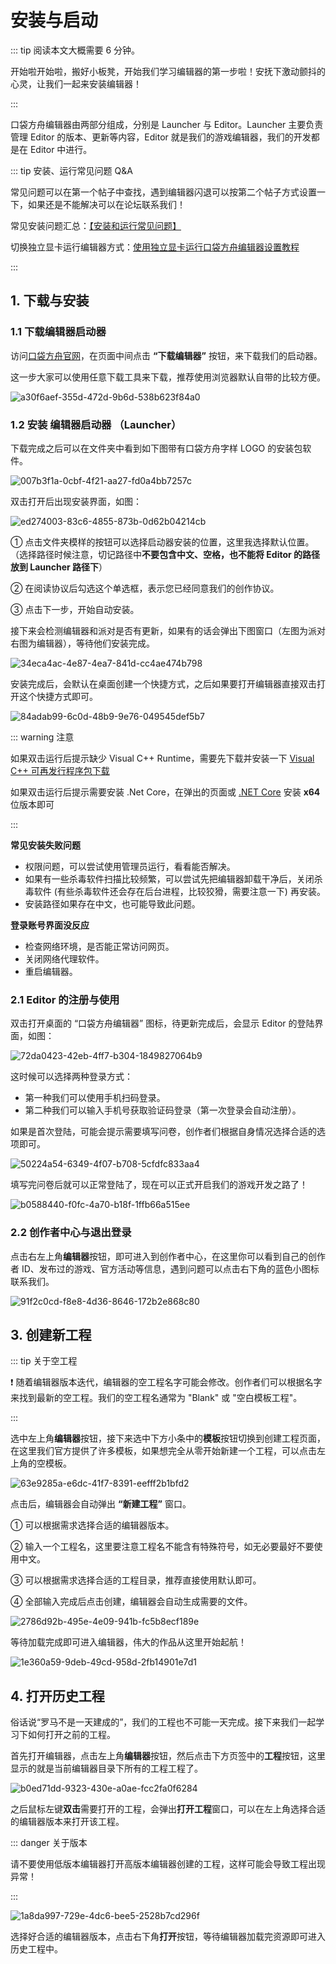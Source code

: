 # 安装与启动

::: tip 阅读本文大概需要 6 分钟。

开始啦开始啦，搬好小板凳，开始我们学习编辑器的第一步啦！安抚下激动颤抖的心灵，让我们一起来安装编辑器！

:::

口袋方舟编辑器由两部分组成，分别是 Launcher 与 Editor。Launcher 主要负责管理 Editor 的版本、更新等内容，Editor 就是我们的游戏编辑器，我们的开发都是在 Editor 中进行。

::: tip 安装、运行常见问题 Q&A 

常见问题可以在第一个帖子中查找，遇到编辑器闪退可以按第二个帖子方式设置一下，如果还是不能解决可以在论坛联系我们！

常见安装问题汇总：[【安装和运行常见问题】](https://forum.ark.online/forum.php?mod=viewthread&tid=1207)

切换独立显卡运行编辑器方式：[使用独立显卡运行口袋方舟编辑器设置教程](https://forum.ark.online/forum.php?mod=viewthread&tid=2384&extra=)

:::

## 1. 下载与安装

### 1.1 下载编辑器启动器

访问[口袋方舟官网](https://creator.ark.online)，在页面中间点击 **“下载编辑器”** 按钮，来下载我们的启动器。

这一步大家可以使用任意下载工具来下载，推荐使用浏览器默认自带的比较方便。

![a30f6aef-355d-472d-9b6d-538b623f84a0](https://arkimg.ark.online/a30f6aef-355d-472d-9b6d-538b623f84a0.webp)

### 1.2 安装 编辑器启动器 （Launcher） 

下载完成之后可以在文件夹中看到如下图带有口袋方舟字样 LOGO 的安装包软件。

![007b3f1a-0cbf-4f21-aa27-fd0a4bb7257c](https://arkimg.ark.online/007b3f1a-0cbf-4f21-aa27-fd0a4bb7257c.webp)

双击打开后出现安装界面，如图：

![ed274003-83c6-4855-873b-0d62b04214cb](https://arkimg.ark.online/ed274003-83c6-4855-873b-0d62b04214cb.webp)

① 点击文件夹模样的按钮可以选择启动器安装的位置，这里我选择默认位置。（选择路径时候注意，切记路径中**不要包含中文、空格，也不能将 Editor 的路径放到 Launcher 路径下**）

② 在阅读协议后勾选这个单选框，表示您已经同意我们的创作协议。

③ 点击下一步，开始自动安装。

接下来会检测编辑器和派对是否有更新，如果有的话会弹出下图窗口（左图为派对右图为编辑器），等待他们安装完成。

![34eca4ac-4e87-4ea7-841d-cc4ae474b798](https://arkimg.ark.online/34eca4ac-4e87-4ea7-841d-cc4ae474b798.webp)

安装完成后，会默认在桌面创建一个快捷方式，之后如果要打开编辑器直接双击打开这个快捷方式即可。

![84adab99-6c0d-48b9-9e76-049545def5b7](https://arkimg.ark.online/84adab99-6c0d-48b9-9e76-049545def5b7.webp)

::: warning 注意

如果双击运行后提示缺少 Visual C++ Runtime，需要先下载并安装一下 [Visual C++ 可再发行程序包下载](https://learn.microsoft.com/zh-cn/cpp/windows/latest-supported-vc-redist?view=msvc-170)

如果双击运行后提示需要安装 .Net Core，在弹出的页面或 [.NET Core](https://dotnet.microsoft.com/zh-cn/download/dotnet/3.1) 安装 **x64** 位版本即可

:::

**常见安装失败问题**

- 权限问题，可以尝试使用管理员运行，看看能否解决。
- 如果有一些杀毒软件扫描比较频繁，可以尝试先把编辑器卸载干净后，关闭杀毒软件 (有些杀毒软件还会存在后台进程，比较狡猾，需要注意一下) 再安装。
- 安装路径如果存在中文，也可能导致此问题。

**登录账号界面没反应**

- 检查网络环境，是否能正常访问网页。
- 关闭网络代理软件。
- 重启编辑器。


### 2.1 Editor 的注册与使用

双击打开桌面的 “口袋方舟编辑器” 图标，待更新完成后，会显示 Editor 的登陆界面，如图：

![72da0423-42eb-4ff7-b304-1849827064b9](https://arkimg.ark.online/72da0423-42eb-4ff7-b304-1849827064b9.webp)

这时候可以选择两种登录方式：

- 第一种我们可以使用手机扫码登录。
- 第二种我们可以输入手机号获取验证码登录（第一次登录会自动注册）。

如果是首次登陆，可能会提示需要填写问卷，创作者们根据自身情况选择合适的选项即可。

![50224a54-6349-4f07-b708-5cfdfc833aa4](https://arkimg.ark.online/50224a54-6349-4f07-b708-5cfdfc833aa4.webp)

填写完问卷后就可以正常登陆了，现在可以正式开启我们的游戏开发之路了！

![b0588440-f0fc-4a70-b18f-1ffb66a515ee](https://arkimg.ark.online/b0588440-f0fc-4a70-b18f-1ffb66a515ee.webp)

### 2.2 创作者中心与退出登录

点击右左上角**编辑器**按钮，即可进入到创作者中心，在这里你可以看到自己的创作者 ID、发布过的游戏、官方活动等信息，遇到问题可以点击右下角的蓝色小图标联系我们。 

![91f2c0cd-f8e8-4d36-8646-172b2e868c80](https://arkimg.ark.online/91f2c0cd-f8e8-4d36-8646-172b2e868c80.webp)

## 3. 创建新工程

::: tip 关于空工程

❗ 随着编辑器版本迭代，编辑器的空工程名字可能会修改。创作者们可以根据名字来找到最新的空工程。我们的空工程名通常为 "Blank" 或 "空白模板工程"。

:::

选中左上角**编辑器**按钮，接下来选中下方小条中的**模板**按钮切换到创建工程页面，在这里我们官方提供了许多模板，如果想完全从零开始新建一个工程，可以点击左上角的空模板。

![63e9285a-e6dc-41f7-8391-eefff2b1bfd2](https://arkimg.ark.online/63e9285a-e6dc-41f7-8391-eefff2b1bfd2.webp)

点击后，编辑器会自动弹出 **“新建工程”** 窗口。

① 可以根据需求选择合适的编辑器版本。

② 输入一个工程名，这里要注意工程名不能含有特殊符号，如无必要最好不要使用中文。

③ 可以根据需求选择合适的工程目录，推荐直接使用默认即可。

④ 全部输入完成后点击创建，编辑器会自动生成需要的文件。

![2786d92b-495e-4e09-941b-fc5b8ecf189e](https://arkimg.ark.online/2786d92b-495e-4e09-941b-fc5b8ecf189e.webp)

等待加载完成即可进入编辑器，伟大的作品从这里开始起航！

![1e360a59-9deb-49cd-958d-2fb14901e7d1](https://arkimg.ark.online/1e360a59-9deb-49cd-958d-2fb14901e7d1.webp)

## 4. 打开历史工程

俗话说“罗马不是一天建成的”，我们的工程也不可能一天完成。接下来我们一起学习下如何打开之前的工程。

首先打开编辑器，点击左上角**编辑器**按钮，然后点击下方页签中的**工程**按钮，这里显示的就是当前编辑器目录下所有的工程工程了。

![b0ed71dd-9323-430e-a0ae-fcc2fa0f6284](https://arkimg.ark.online/b0ed71dd-9323-430e-a0ae-fcc2fa0f6284.webp)

之后鼠标左键**双击**需要打开的工程，会弹出**打开工程**窗口，可以在左上角选择合适的编辑器版本来打开该工程。

::: danger 关于版本

请不要使用低版本编辑器打开高版本编辑器创建的工程，这样可能会导致工程出现异常！

:::

![1a8da997-729e-4dc6-bee5-2528b7cd296f](https://arkimg.ark.online/1a8da997-729e-4dc6-bee5-2528b7cd296f.webp)

选择好合适的编辑器版本，点击右下角**打开**按钮，等待编辑器加载完资源即可进入历史工程中。
